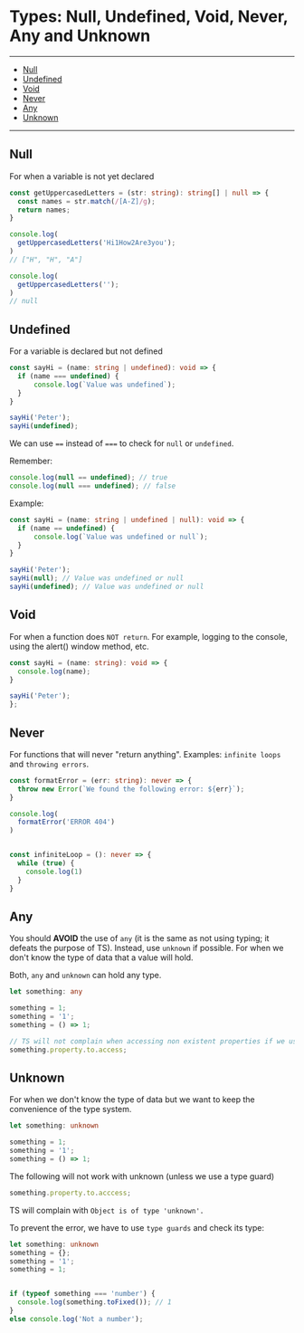 # Types: Null, Undefined, Void, Never, Any and Unknown

<!-- 
  TODO: Difference null and undefined
-->

---

* [Null](#null)
* [Undefined](#undefined)
* [Void](#void)
* [Never](#never)
* [Any](#any)
* [Unknown](#unknown)


---

## Null
For when a variable is not yet declared 

```ts
const getUppercasedLetters = (str: string): string[] | null => {
  const names = str.match(/[A-Z]/g);
  return names;
}

console.log(
  getUppercasedLetters('Hi1How2Are3you');
)
// ["H", "H", "A"] 

console.log(
  getUppercasedLetters('');
)
// null
```

## Undefined
For a variable is declared but not defined

```ts
const sayHi = (name: string | undefined): void => {
  if (name === undefined) {
      console.log(`Value was undefined`);
  }
}

sayHi('Peter');
sayHi(undefined);
```

We can use `==` instead of `===` to check for `null` or `undefined`.

Remember:

```js
console.log(null == undefined); // true
console.log(null === undefined); // false
```

Example:

```ts
const sayHi = (name: string | undefined | null): void => {
  if (name == undefined) {
      console.log(`Value was undefined or null`);
  }
}

sayHi('Peter');
sayHi(null); // Value was undefined or null
sayHi(undefined); // Value was undefined or null
```

## Void

For when a function does `NOT return`. For example, logging to the console, using the alert() window method, etc.

```ts
const sayHi = (name: string): void => {
  console.log(name);
}

sayHi('Peter');
};
```

## Never

For functions that will never "return anything". 
Examples: `infinite loops` and `throwing errors`.

```ts
const formatError = (err: string): never => {
  throw new Error(`We found the following error: ${err}`);
}

console.log(
  formatError('ERROR 404')
)


const infiniteLoop = (): never => {
  while (true) {
    console.log(1)
  }
}
```

## Any

You should **AVOID** the use of `any` (it is the same as not using typing; it defeats the purpose of TS). Instead, use `unknown` if possible.
For when we don't know the type of data that a value will hold.

Both, `any` and `unknown` can hold any type.

```ts
let something: any

something = 1;
something = '1';
something = () => 1;

// TS will not complain when accessing non existent properties if we use any
something.property.to.access;
```

## Unknown

For when we don't know the type of data but we want to keep the convenience of the type system. 

```ts
let something: unknown

something = 1;
something = '1';
something = () => 1;
```

The following will not work with unknown (unless we use a type guard)

```ts
something.property.to.acccess;
```

TS will complain with `Object is of type 'unknown'.`

To prevent the error, we have to use `type guards` and check its type:

```ts
let something: unknown
something = {};
something = '1';
something = 1;


if (typeof something === 'number') {
  console.log(something.toFixed()); // 1
}
else console.log('Not a number');
```

<!--
  TODO: 
    your-aws-account-id assertion operator !.
    Definite assignment operator !:
-->